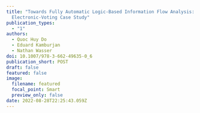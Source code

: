 ```yaml
---
title: "Towards Fully Automatic Logic-Based Information Flow Analysis: An
  Electronic-Voting Case Study"
publication_types:
  - "1"
authors:
  - Quoc Huy Do
  - Eduard Kamburjan
  - Nathan Wasser
doi: 10.1007/978-3-662-49635-0_6
publication_short: POST
draft: false
featured: false
image:
  filename: featured
  focal_point: Smart
  preview_only: false
date: 2022-08-28T22:25:43.059Z
---
```

